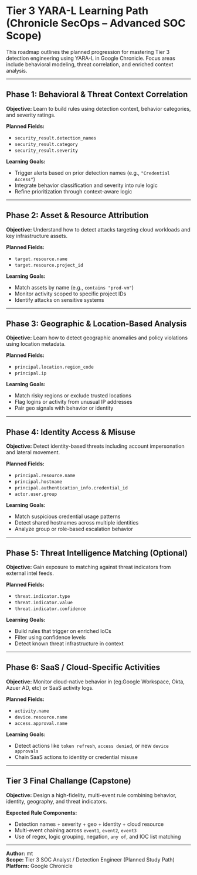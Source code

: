 # Tier 3 YARA-L Learning Path (Chronicle SecOps – Advanced SOC Scope)

This roadmap outlines the planned progression for mastering Tier 3 detection engineering using YARA-L in Google Chronicle. Focus areas include behavioral modeling, threat correlation, and enriched context analysis.

---

## Phase 1: Behavioral & Threat Context Correlation

**Objective:** Learn to build rules using detection context, behavior categories, and severity ratings.

**Planned Fields:**
- `security_result.detection_names`
- `security_result.category`
- `security_result.severity`

**Learning Goals:**
- Trigger alerts based on prior detection names (e.g., `"Credential Access"`)
- Integrate behavior classification and severity into rule logic
- Refine prioritization through context-aware logic

---

## Phase 2: Asset & Resource Attribution

**Objective:** Understand how to detect attacks targeting cloud workloads and key infrastructure assets.

**Planned Fields:**
- `target.resource.name`
- `target.resource.project_id`

**Learning Goals:**
- Match assets by name (e.g., `contains "prod-vm"`)
- Monitor activity scoped to specific project IDs
- Identify attacks on sensitive systems

---

## Phase 3: Geographic & Location-Based Analysis

**Objective:** Learn how to detect geographic anomalies and policy violations using location metadata.

**Planned Fields:**
- `principal.location.region_code`
- `principal.ip`

**Learning Goals:**
- Match risky regions or exclude trusted locations
- Flag logins or activity from unusual IP addresses
- Pair geo signals with behavior or identity

---

## Phase 4: Identity Access & Misuse

**Objective:** Detect identity-based threats including account impersonation and lateral movement.

**Planned Fields:**
- `principal.resource.name`
- `principal.hostname`
- `principal.authentication_info.credential_id`
- `actor.user.group`

**Learning Goals:**
- Match suspicious credential usage patterns
- Detect shared hostnames across multiple identities
- Analyze group or role-based escalation behavior

---

## Phase 5: Threat Intelligence Matching (Optional)

**Objective:** Gain exposure to matching against threat indicators from external intel feeds.

**Planned Fields:**
- `threat.indicator.type`
- `threat.indicator.value`
- `threat.indicator.confidence`

**Learning Goals:**
- Build rules that trigger on enriched IoCs
- Filter using confidence levels
- Detect known threat infrastructure in context

---

## Phase 6: SaaS / Cloud-Specific Activities

**Objective:** Monitor cloud-native behavior in (eg.Google Workspace, Okta, Azuer AD, etc) or SaaS activity logs.

**Planned Fields:**
- `activity.name`
- `device.resource.name`
- `access.approval.name`

**Learning Goals:**
- Detect actions like `token refresh`, `access denied`, or new `device approvals`
- Chain SaaS actions to identity or credential misuse

---

## Tier 3 Final Challange (Capstone)

**Objective:** Design a high-fidelity, multi-event rule combining behavior, identity, geography, and threat indicators.

**Expected Rule Components:**
- Detection names + severity + geo + identity + cloud resource
- Multi-event chaining across `event1`, `event2`, `event3`
- Use of regex, logic grouping, negation, `any of`, and IOC list matching

---

**Author:** mt  
**Scope:** Tier 3 SOC Analyst / Detection Engineer (Planned Study Path)  
**Platform:** Google Chronicle  
